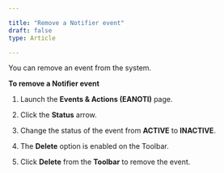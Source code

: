 ```yaml
---

title: "Remove a Notifier event"
draft: false
type: Article

---
```


You can remove an event from the system.

**To remove a Notifier event**

1. Launch the **Events & Actions (EANOTI)** page.

2. Click the **Status** arrow.

3. Change the status of the event from **ACTIVE** to **INACTIVE**.

4. The **Delete** option is enabled on the Toolbar.

5. Click **Delete** from the **Toolbar** to remove the event.

​